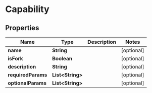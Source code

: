 
# Capability

## Properties
Name | Type | Description | Notes
------------ | ------------- | ------------- | -------------
**name** | **String** |  |  [optional]
**isFork** | **Boolean** |  |  [optional]
**description** | **String** |  |  [optional]
**requiredParams** | **List&lt;String&gt;** |  |  [optional]
**optionalParams** | **List&lt;String&gt;** |  |  [optional]




